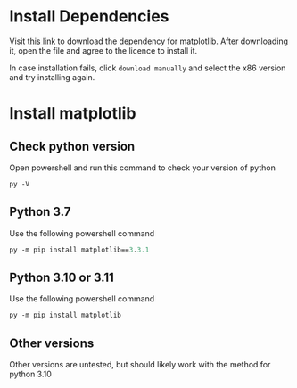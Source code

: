 # Install Dependencies
Visit [this link](https://microsoft.com/en-us/download/confirmation.aspx?id=48145) to download the dependency for matplotlib.
After downloading it, open the file and agree to the licence to install it.

In case installation fails, click `download manually` and select the x86 version and try installing again.

# Install matplotlib
## Check python version
Open powershell and run this command to check your version of python
```ps
py -V
```

## Python 3.7
Use the following powershell command
```ps
py -m pip install matplotlib==3.3.1
```

## Python 3.10 or 3.11
Use the following powershell command
```ps
py -m pip install matplotlib
```

## Other versions
Other versions are untested, but should likely work with the method for python 3.10